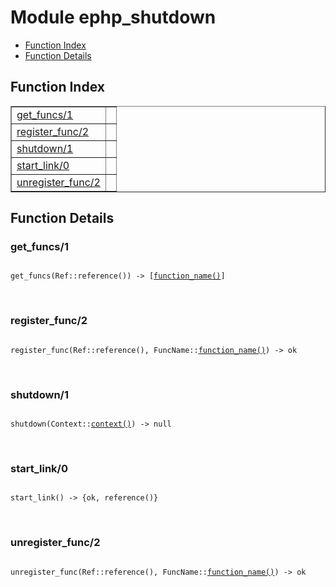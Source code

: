 

# Module ephp_shutdown #
* [Function Index](#index)
* [Function Details](#functions)


<a name="index"></a>

## Function Index ##


<table width="100%" border="1" cellspacing="0" cellpadding="2" summary="function index"><tr><td valign="top"><a href="#get_funcs-1">get_funcs/1</a></td><td></td></tr><tr><td valign="top"><a href="#register_func-2">register_func/2</a></td><td></td></tr><tr><td valign="top"><a href="#shutdown-1">shutdown/1</a></td><td></td></tr><tr><td valign="top"><a href="#start_link-0">start_link/0</a></td><td></td></tr><tr><td valign="top"><a href="#unregister_func-2">unregister_func/2</a></td><td></td></tr></table>


<a name="functions"></a>

## Function Details ##

<a name="get_funcs-1"></a>

### get_funcs/1 ###


<pre><code>
get_funcs(Ref::reference()) -&gt; [<a href="#type-function_name">function_name()</a>]
</code></pre>
<br />


<a name="register_func-2"></a>

### register_func/2 ###


<pre><code>
register_func(Ref::reference(), FuncName::<a href="#type-function_name">function_name()</a>) -&gt; ok
</code></pre>
<br />


<a name="shutdown-1"></a>

### shutdown/1 ###


<pre><code>
shutdown(Context::<a href="#type-context">context()</a>) -&gt; null
</code></pre>
<br />


<a name="start_link-0"></a>

### start_link/0 ###


<pre><code>
start_link() -&gt; {ok, reference()}
</code></pre>
<br />


<a name="unregister_func-2"></a>

### unregister_func/2 ###


<pre><code>
unregister_func(Ref::reference(), FuncName::<a href="#type-function_name">function_name()</a>) -&gt; ok
</code></pre>
<br />


